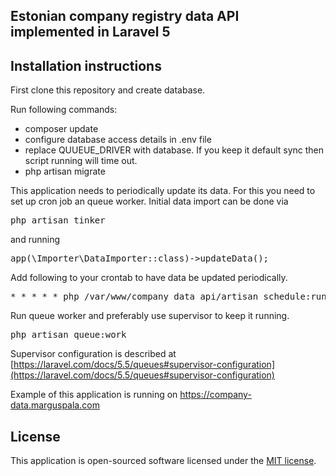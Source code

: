 ## Estonian company registry data API implemented in Laravel 5

## Installation instructions

First clone this repository and create database.

Run following commands:
 - composer update
 - configure database access details in .env file
 - replace QUUEUE_DRIVER with database. If you keep it default sync then script running will time out. 
 - php artisan migrate
 
This application needs to periodically update its data. For this you need to set up cron job an queue worker.
Initial data import can be done via 
<pre>php artisan tinker</pre> 
and running 
<pre>app(\Importer\DataImporter::class)->updateData();</pre>

Add following to your crontab to have data be updated periodically.
<pre>
* * * * * php /var/www/company_data_api/artisan schedule:run >> /dev/null 2>&1
</pre>

Run queue worker and preferably use supervisor to keep it running. 
<pre>
php artisan queue:work
</pre>

Supervisor configuration is described at [https://laravel.com/docs/5.5/queues#supervisor-configuration](https://laravel.com/docs/5.5/queues#supervisor-configuration)

Example of this application is running on https://company-data.marguspala.com

## License

This application is open-sourced software licensed under the [MIT license](http://opensource.org/licenses/MIT).
